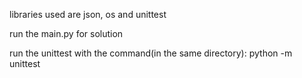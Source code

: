 libraries used are json, os and unittest

run the main.py for solution

run the unittest with the command(in the same directory): python -m unittest

